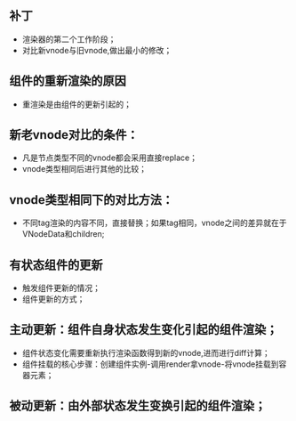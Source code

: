## 补丁

* 渲染器的第二个工作阶段；
* 对比新vnode与旧vnode,做出最小的修改；

## 组件的重新渲染的原因

* 重渲染是由组件的更新引起的；

## 新老vnode对比的条件：

* 凡是节点类型不同的vnode都会采用直接replace；
* vnode类型相同后进行其他的比较；

## vnode类型相同下的对比方法：

* 不同tag渲染的内容不同，直接替换；如果tag相同，vnode之间的差异就在于VNodeData和children;

## 有状态组件的更新

* 触发组件更新的情况；
* 组件更新的方式；

## 主动更新：组件自身状态发生变化引起的组件渲染；

* 组件状态变化需要重新执行渲染函数得到新的vnode,进而进行diff计算；
* 组件挂载的核心步骤：创建组件实例-调用render拿vnode-将vnode挂载到容器元素；

## 被动更新：由外部状态发生变换引起的组件渲染；